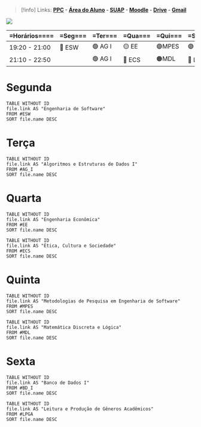 > [!info] Links:
> **[PPC](https://ifpr.edu.br/paranavai/wp-content/uploads/sites/21/2023/06/curricularizacao-PPC-Engenharia-de-Software_Final_V1NAO-MEXER.pdf) - [Área do Aluno](https://ifpr.edu.br/paranavai/aluno/) - [SUAP](https://suap.ifpr.edu.br/) - [Moodle](https://ava.ifpr.edu.br/login/index.php) - [Drive](https://drive.google.com/drive/u/5/my-drive) - [Gmail](https://mail.google.com/mail/u/5/#inbox)**

![](https://www.youtube.com/watch?v=jfKfPfyJRdk)

| =Horários==== | =Seg=== | =Ter=== | =Qua=== | =Qui=== | =Sex=== |
| ------------- | ------- | ------- | ------- | ------- | ------- |
| 19:20 - 21:00 | 🔵 ESW  | 🟢 AG I | 🟡 EE   | 🟣MPES  | 🟣 BD I |
| 21:10 - 22:50 |         | 🟢 AG I | 🔵 ECS  | 🟠MDL   | 🔴 LPGA |
# Segunda
```dataview
TABLE WITHOUT ID
file.link AS "Engenharia de Software"
FROM #ESW 
SORT file.name DESC
```
# Terça
```dataview
TABLE WITHOUT ID
file.link AS "Algoritmos e Estruturas de Dados I"
FROM #AG_I 
SORT file.name DESC
```
# Quarta
```dataview
TABLE WITHOUT ID
file.link AS "Engenharia Econômica"
FROM #EE
SORT file.name DESC
```
```dataview
TABLE WITHOUT ID
file.link AS "Ética, Cultura e Sociedade"
FROM #ECS 
SORT file.name DESC
```
# Quinta
```dataview
TABLE WITHOUT ID
file.link AS "Metodologias de Pesquisa em Engenharia de Software"
FROM #MPES 
SORT file.name DESC
```
```dataview
TABLE WITHOUT ID
file.link AS "Matemática Discreta e Lógica"
FROM #MDL 
SORT file.name DESC
```
# Sexta
```dataview
TABLE WITHOUT ID
file.link AS "Banco de Dados I"
FROM #BD_I  
SORT file.name DESC
```
```dataview
TABLE WITHOUT ID
file.link AS "Leitura e Produção de Gêneros Acadêmicos"
FROM #LPGA 
SORT file.name DESC
```


